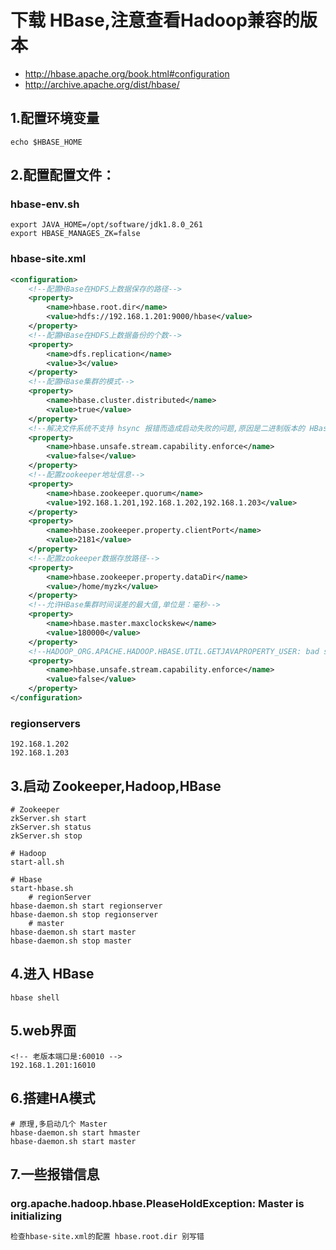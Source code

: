 # 下载 HBase,注意查看Hadoop兼容的版本
- http://hbase.apache.org/book.html#configuration
- http://archive.apache.org/dist/hbase/

## 1.配置环境变量
```shell script
echo $HBASE_HOME
```
## 2.配置配置文件：
### hbase-env.sh
```shell script
export JAVA_HOME=/opt/software/jdk1.8.0_261
export HBASE_MANAGES_ZK=false
```
### hbase-site.xml
```xml
<configuration>
	<!--配置HBase在HDFS上数据保存的路径-->
	<property>
		<name>hbase.root.dir</name>
		<value>hdfs://192.168.1.201:9000/hbase</value>
	</property>
	<!--配置HBase在HDFS上数据备份的个数-->
	<property>
		<name>dfs.replication</name>
		<value>3</value>
	</property>
	<!--配置HBase集群的模式-->
	<property>
		<name>hbase.cluster.distributed</name>
		<value>true</value>
	</property>
	<!--解决文件系统不支持 hsync 报错而造成启动失败的问题,原因是二进制版本的 HBase 编译环境是 Hadoop2.x,而 Hadoop2.x 版本不支持 hsync-->
	<property>
		<name>hbase.unsafe.stream.capability.enforce</name>
		<value>false</value>
	</property>
	<!--配置zookeeper地址信息-->
	<property>
		<name>hbase.zookeeper.quorum</name>
		<value>192.168.1.201,192.168.1.202,192.168.1.203</value>
	</property>
	<property>
		<name>hbase.zookeeper.property.clientPort</name>
		<value>2181</value>
	</property>
	<!--配置zookeeper数据存放路径-->
	<property>
		<name>hbase.zookeeper.property.dataDir</name>
		<value>/home/myzk</value>
	</property>
	<!--允许HBase集群时间误差的最大值,单位是：毫秒-->
	<property>
		<name>hbase.master.maxclockskew</name>
		<value>180000</value>
	</property>
	<!--HADOOP_ORG.APACHE.HADOOP.HBASE.UTIL.GETJAVAPROPERTY_USER: bad substitution-->
	<property>
		<name>hbase.unsafe.stream.capability.enforce</name>
		<value>false</value>
	</property>
</configuration>
```
### regionservers
```shell script
192.168.1.202
192.168.1.203
```
## 3.启动 Zookeeper,Hadoop,HBase
```shell script
# Zookeeper
zkServer.sh start
zkServer.sh status
zkServer.sh stop

# Hadoop
start-all.sh

# Hbase
start-hbase.sh
	# regionServer
hbase-daemon.sh start regionserver
hbase-daemon.sh stop regionserver
	# master
hbase-daemon.sh start master
hbase-daemon.sh stop master
```
## 4.进入 HBase
```shell script
hbase shell
```
## 5.web界面
```http
<!-- 老版本端口是:60010 -->
192.168.1.201:16010 
```
## 6.搭建HA模式
```shell script
# 原理,多启动几个 Master
hbase-daemon.sh start hmaster
hbase-daemon.sh start master
```
## 7.一些报错信息
### org.apache.hadoop.hbase.PleaseHoldException: Master is initializing
```txt
检查hbase-site.xml的配置 hbase.root.dir 别写错
```